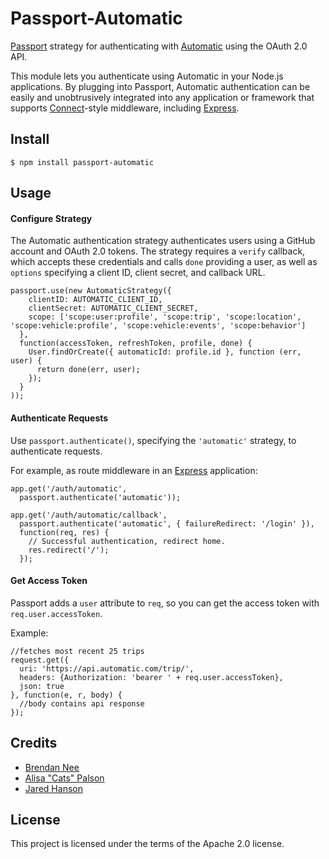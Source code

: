 # Passport-Automatic

[Passport](http://passportjs.org/) strategy for authenticating with [Automatic](https://automatic.com/) using the OAuth 2.0 API.

This module lets you authenticate using Automatic in your Node.js applications.
By plugging into Passport, Automatic authentication can be easily and
unobtrusively integrated into any application or framework that supports
[Connect](http://www.senchalabs.org/connect/)-style middleware, including
[Express](http://expressjs.com/).

## Install

    $ npm install passport-automatic

## Usage

#### Configure Strategy

The Automatic authentication strategy authenticates users using a GitHub account
and OAuth 2.0 tokens.  The strategy requires a `verify` callback, which accepts
these credentials and calls `done` providing a user, as well as `options`
specifying a client ID, client secret, and callback URL.

    passport.use(new AutomaticStrategy({
        clientID: AUTOMATIC_CLIENT_ID,
        clientSecret: AUTOMATIC_CLIENT_SECRET,
        scope: ['scope:user:profile', 'scope:trip', 'scope:location', 'scope:vehicle:profile', 'scope:vehicle:events', 'scope:behavior']
      },
      function(accessToken, refreshToken, profile, done) {
        User.findOrCreate({ automaticId: profile.id }, function (err, user) {
          return done(err, user);
        });
      }
    ));

#### Authenticate Requests

Use `passport.authenticate()`, specifying the `'automatic'` strategy, to
authenticate requests.

For example, as route middleware in an [Express](http://expressjs.com/)
application:

    app.get('/auth/automatic',
      passport.authenticate('automatic'));

    app.get('/auth/automatic/callback',
      passport.authenticate('automatic', { failureRedirect: '/login' }),
      function(req, res) {
        // Successful authentication, redirect home.
        res.redirect('/');
      });

#### Get Access Token

Passport adds a `user` attribute to `req`, so you can get the access token with `req.user.accessToken`.

Example:

    //fetches most recent 25 trips
    request.get({
      uri: 'https://api.automatic.com/trip/',
      headers: {Authorization: 'bearer ' + req.user.accessToken},
      json: true
    }, function(e, r, body) {
      //body contains api response
    });

## Credits

  - [Brendan Nee](https://github.com/brendannee)
  - [Alisa "Cats" Palson](https://github.com/octoblu)
  - [Jared Hanson](http://github.com/jaredhanson)

## License

This project is licensed under the terms of the Apache 2.0 license.
